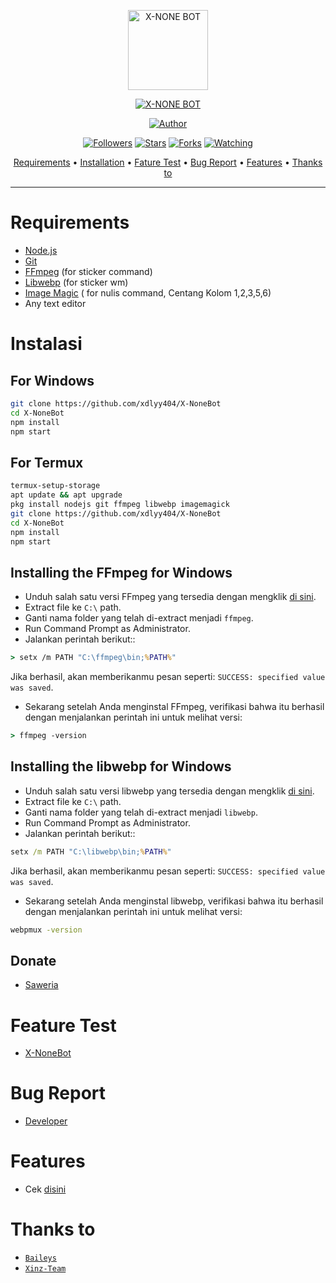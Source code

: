 <p align="center">
<img src="https://telegra.ph/file/91e1c3af213527b277eb8.jpg" alt="X-NONE BOT" width="128" height="128"/>
</p>
<p align="center">
<a href="#"><img title="X-NONE BOT" src="https://img.shields.io/badge/X-NONE BOT-green?colorA=%23ff0000&colorB=%23017e40&style=for-the-badge"></a>
</p>
<p align="center">
<a href="https://github.com/xdlyy404"><img title="Author" src="https://img.shields.io/badge/Author-Fadly ID-red.svg?style=for-the-badge&logo=github"></a>
</p>
<p align="center">
<a href="https://github.com/xdlyy404/followers"><img title="Followers" src="https://img.shields.io/github/followers/xdlyy404?color=blue&style=flat-square"></a>
<a href="https://github.com/xdlyy404/megumikato2/stargazers/"><img title="Stars" src="https://img.shields.io/github/stars/xdlyy404/X-NoneBot?color=red&style=flat-square"></a>
<a href="https://github.com/xdlyy404/megumikato2/network/members"><img title="Forks" src="https://img.shields.io/github/forks/xdlyy404/X-NoneBot?color=red&style=flat-square"></a>
<a href="https://github.com/xdlyy404/megumikato2/watchers"><img title="Watching" src="https://img.shields.io/github/watchers/xdlyy404/X-NoneBot?label=Watchers&color=blue&style=flat-square"></a>
</p>

<p align="center">
  <a href="https://github.com/xdlyy404/X-NoneBot#requirements">Requirements</a> •
  <a href="https://github.com/xdlyy404/X-NoneBot#instalasi">Installation</a> •
  <a href="https://github.com/xdlyy404/X-NoneBot#feature-test">Fature Test</a> •
  <a href="https://github.com/xdlyy404/X-NoneBot#bug-report">Bug Report</a> •
  <a href="https://github.com/xdlyy404/X-NoneBot#features">Features</a> •
  <a href="https://github.com/xdlyy404/X-NoneBot#thanks-to">Thanks to</a>
</p>
</div>


---



# Requirements
* [Node.js](https://nodejs.org/en/)
* [Git](https://git-scm.com/downloads)
* [FFmpeg](https://github.com/BtbN/FFmpeg-Builds/releases/download/autobuild-2020-12-08-13-03/ffmpeg-n4.3.1-26-gca55240b8c-win64-gpl-4.3.zip) (for sticker command)
* [Libwebp](https://developers.google.com/speed/webp/download) (for sticker wm)
* [Image Magic](https://imagemagick.org/script/download.php) ( for nulis command, Centang Kolom 1,2,3,5,6)
* Any text editor

# Instalasi
## For Windows
```bash
git clone https://github.com/xdlyy404/X-NoneBot
cd X-NoneBot
npm install
npm start
```
## For Termux
```bash
termux-setup-storage
apt update && apt upgrade
pkg install nodejs git ffmpeg libwebp imagemagick
git clone https://github.com/xdlyy404/X-NoneBot
cd X-NoneBot
npm install
npm start
```

## Installing the FFmpeg for Windows
* Unduh salah satu versi FFmpeg yang tersedia dengan mengklik [di sini](https://www.gyan.dev/ffmpeg/builds/).
* Extract file ke `C:\` path.
* Ganti nama folder yang telah di-extract menjadi `ffmpeg`.
* Run Command Prompt as Administrator.
* Jalankan perintah berikut::
```cmd
> setx /m PATH "C:\ffmpeg\bin;%PATH%"
```
Jika berhasil, akan memberikanmu pesan seperti: `SUCCESS: specified value was saved`.
* Sekarang setelah Anda menginstal FFmpeg, verifikasi bahwa itu berhasil dengan menjalankan perintah ini untuk melihat versi:
```cmd
> ffmpeg -version
```


## Installing the libwebp for Windows
* Unduh salah satu versi libwebp yang tersedia dengan mengklik [di sini](https://developers.google.com/speed/webp/download).
* Extract file ke `C:\` path.
* Ganti nama folder yang telah di-extract menjadi `libwebp`.
* Run Command Prompt as Administrator.
* Jalankan perintah berikut::
```cmd
setx /m PATH "C:\libwebp\bin;%PATH%"
```
Jika berhasil, akan memberikanmu pesan seperti: `SUCCESS: specified value was saved`.
* Sekarang setelah Anda menginstal libwebp, verifikasi bahwa itu berhasil dengan menjalankan perintah ini untuk melihat versi:
```cmd
webpmux -version
```

## Donate
- [Saweria](https://saweria.co/fadlyid)

# Feature Test
- [X-NoneBot](https://wa.me/6285867933269)

# Bug Report
- [Developer](https://wa.me/62895379169488)

# Features
- Cek [disini](https://github.com/xdlyy404/X-NoneBot/blob/master/message/help.js)

# Thanks to
* [`Baileys`](https://github.com/adiwajshing/Baileys)
* [`Xinz-Team`](https://github.com/X-NoneTeam)
